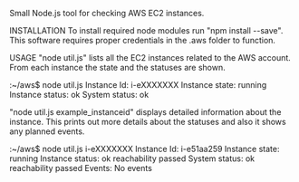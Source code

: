 Small Node.js tool for checking AWS EC2 instances.

INSTALLATION To install required node modules run "npm install --save".
This software requires proper credentials in the .aws folder to function.

USAGE "node util.js" lists all the EC2 instances related to the AWS account. 
From each instance the state and the statuses are shown.

:~/aws$ node util.js
Instance Id: i-eXXXXXXX
Instance state: running
Instance status: ok
System status: ok

"node util.js example_instanceid" displays detailed information about the
instance. This prints out more details about the statuses and also it shows any
planned events.

:~/aws$ node util.js i-eXXXXXXX 
Instance Id: i-e51aa259
Instance state: running
Instance status: ok reachability passed
System status: ok reachability passed
Events: No events